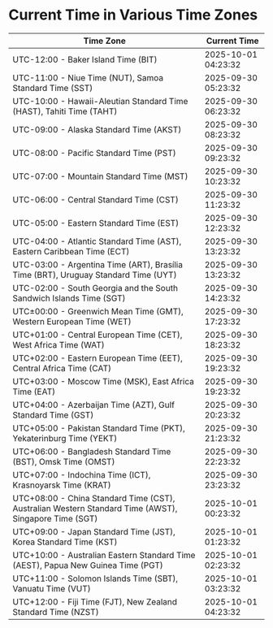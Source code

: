 # Current Time in Various Time Zones

| Time Zone | Current Time |
|-----------|--------------|
| UTC-12:00 - Baker Island Time (BIT) | 2025-10-01 04:23:32 |
| UTC-11:00 - Niue Time (NUT), Samoa Standard Time (SST) | 2025-09-30 05:23:32 |
| UTC-10:00 - Hawaii-Aleutian Standard Time (HAST), Tahiti Time (TAHT) | 2025-09-30 06:23:32 |
| UTC-09:00 - Alaska Standard Time (AKST) | 2025-09-30 08:23:32 |
| UTC-08:00 - Pacific Standard Time (PST) | 2025-09-30 09:23:32 |
| UTC-07:00 - Mountain Standard Time (MST) | 2025-09-30 10:23:32 |
| UTC-06:00 - Central Standard Time (CST) | 2025-09-30 11:23:32 |
| UTC-05:00 - Eastern Standard Time (EST) | 2025-09-30 12:23:32 |
| UTC-04:00 - Atlantic Standard Time (AST), Eastern Caribbean Time (ECT) | 2025-09-30 13:23:32 |
| UTC-03:00 - Argentina Time (ART), Brasília Time (BRT), Uruguay Standard Time (UYT) | 2025-09-30 13:23:32 |
| UTC-02:00 - South Georgia and the South Sandwich Islands Time (SGT) | 2025-09-30 14:23:32 |
| UTC±00:00 - Greenwich Mean Time (GMT), Western European Time (WET) | 2025-09-30 17:23:32 |
| UTC+01:00 - Central European Time (CET), West Africa Time (WAT) | 2025-09-30 18:23:32 |
| UTC+02:00 - Eastern European Time (EET), Central Africa Time (CAT) | 2025-09-30 19:23:32 |
| UTC+03:00 - Moscow Time (MSK), East Africa Time (EAT) | 2025-09-30 19:23:32 |
| UTC+04:00 - Azerbaijan Time (AZT), Gulf Standard Time (GST) | 2025-09-30 20:23:32 |
| UTC+05:00 - Pakistan Standard Time (PKT), Yekaterinburg Time (YEKT) | 2025-09-30 21:23:32 |
| UTC+06:00 - Bangladesh Standard Time (BST), Omsk Time (OMST) | 2025-09-30 22:23:32 |
| UTC+07:00 - Indochina Time (ICT), Krasnoyarsk Time (KRAT) | 2025-09-30 23:23:32 |
| UTC+08:00 - China Standard Time (CST), Australian Western Standard Time (AWST), Singapore Time (SGT) | 2025-10-01 00:23:32 |
| UTC+09:00 - Japan Standard Time (JST), Korea Standard Time (KST) | 2025-10-01 01:23:32 |
| UTC+10:00 - Australian Eastern Standard Time (AEST), Papua New Guinea Time (PGT) | 2025-10-01 02:23:32 |
| UTC+11:00 - Solomon Islands Time (SBT), Vanuatu Time (VUT) | 2025-10-01 03:23:32 |
| UTC+12:00 - Fiji Time (FJT), New Zealand Standard Time (NZST) | 2025-10-01 04:23:32 |

